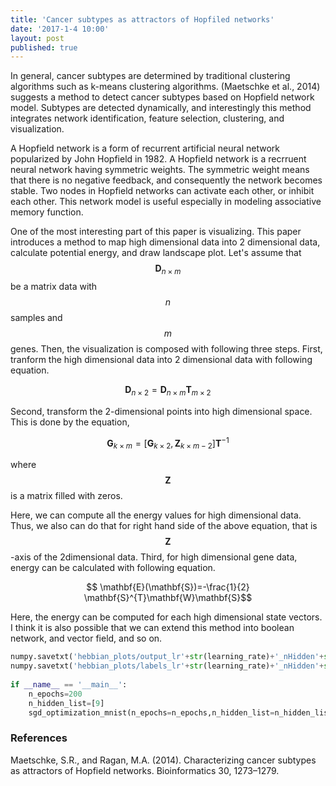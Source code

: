 ```yaml
---
title: 'Cancer subtypes as attractors of Hopfiled networks'
date: '2017-1-4 10:00'
layout: post
published: true
---
```

In general, cancer subtypes are determined by traditional clustering algorithms such as k-means clustering algorithms. (Maetschke et al., 2014) suggests a method to detect cancer subtypes based on Hopfield network model. Subtypes are detected dynamically, and interestingly this method integrates network identification, feature selection, clustering, and visualization.

A Hopfield network is a form of recurrent artificial neural network popularized by John Hopfield in 1982. A Hopfield network is a recrruent neural network having symmetric weights. The symmetric weight means that there is no negative feedback, and consequently the network becomes stable. Two nodes in Hopfield networks can activate each other, or inhibit each other. This network model is useful especially in modeling associative memory function. 

One of the most interesting part of this paper is visualizing. This paper introduces a method to map high dimensional data into 2 dimensional data, calculate potential energy, and draw landscape plot. Let's assume that $$ \mathbf{D}_{n\times m}$$ be a matrix data with $$n$$ samples and $$m$$ genes. Then, the visualization is composed with following three steps. First, tranform the high dimensional data into 2 dimensional data with following equation.

$$\mathbf{D}_{n\times2} = \mathbf{D}_{n\times m} \mathbf{T}_{m\times 2}$$

Second, transform the 2-dimensional points into high dimensional space. This is done by the equation, 

$$\mathbf{G}_{k\times m}=[\mathbf{G}_{k\times 2}, \mathbf{Z}_{k \times m-2}] \mathbf{T}^{-1}$$

where $$\mathbf{Z}$$ is a matrix filled with zeros.

Here, we can compute all the energy values for high dimensional data. Thus, we also can do that for right hand side of the above equation, that is $$\mathbf Z$$-axis of the 2dimensional data. Third, for high dimensional gene data, energy can be calculated with following equation.

$$ \mathbf{E}(\mathbf{S})=-\frac{1}{2} \mathbf{S}^{T}\mathbf{W}\mathbf{S}$$

Here, the energy can be computed for each high dimensional state vectors. I think it is also possible that we can extend this method into boolean network, and vector field, and so on. 

```python
numpy.savetxt('hebbian_plots/output_lr'+str(learning_rate)+'_nHidden'+str(n_hidden_list)+'_epoch'+str(epoch)+'_bs'+str(batch_size)+'.txt',output,fmt='%f')
numpy.savetxt('hebbian_plots/labels_lr'+str(learning_rate)+'_nHidden'+str(n_hidden_list)+'_epoch'+str(epoch)+'_bs'+str(batch_size)+'.txt',labels[0:n_tsne],fmt='%f')
            
if __name__ == '__main__':
    n_epochs=200
    n_hidden_list=[9]
    sgd_optimization_mnist(n_epochs=n_epochs,n_hidden_list=n_hidden_list)
```

### References
Maetschke, S.R., and Ragan, M.A. (2014). Characterizing cancer subtypes as attractors of Hopfield networks. Bioinformatics 30, 1273–1279.

